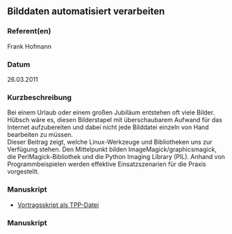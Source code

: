 
 
## Bilddaten automatisiert verarbeiten


### Referent(en)
 Frank Hofmann

### Datum
 26.03.2011

### Kurzbeschreibung
 Bei einem Urlaub oder einem großen Jubiläum entstehen oft viele Bilder. Hübsch wäre es, diesen Bilderstapel mit überschaubarem Aufwand für das Internet aufzubereiten und dabei nicht jede Bilddatei einzeln von Hand bearbeiten zu müssen.
<br>
Dieser Beitrag zeigt, welche Linux-Werkzeuge und Bibliotheken uns zur Verfügung stehen. Den Mittelpunkt bilden ImageMagick/graphicsmagick, die PerlMagick-Bibliothek und die Python Imaging Library (PIL). Anhand von Programmbeispielen werden effektive Einsatzszenarien für die Praxis vorgestellt.


### Manuskript
* [Vortragsskript als TPP-Datei](/download/Vortraege/vortrag.tpp)

### Manuskript

          
           
      
  

